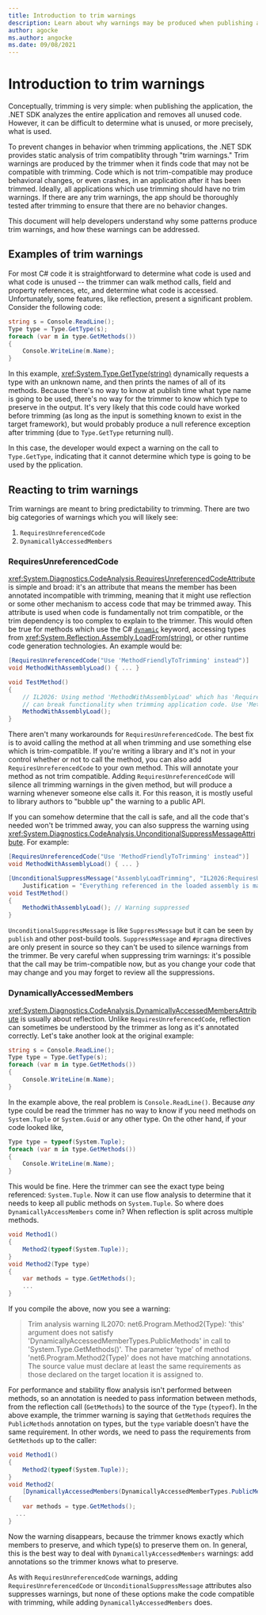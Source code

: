 ```yaml
---
title: Introduction to trim warnings
description: Learn about why warnings may be produced when publishing a trimmed application, how to address them, and how to make the application "trim compatible."
author: agocke
ms.author: angocke
ms.date: 09/08/2021
---
```

# Introduction to trim warnings

Conceptually, trimming is very simple: when publishing the application, the .NET SDK analyzes the entire application and removes all unused code. However, it can be difficult to determine what is unused, or more precisely, what is used.

To prevent changes in behavior when trimming applications, the .NET SDK provides static analysis of trim compatiblity through "trim warnings." Trim warnings are produced by the trimmer when it finds code that may not be compatible with trimming. Code which is not trim-compatible may produce behavioral changes, or even crashes, in an application after it has been trimmed. Ideally, all applications which use trimming should have no trim warnings. If there are any trim warnings, the app should be thoroughly tested after trimming to ensure that there are no behavior changes.

This document will help developers understand why some patterns produce trim warnings, and how these warnings can be addressed.

## Examples of trim warnings

For most C# code it is straightforward to determine what code is used and what code is unused -- the trimmer can walk method calls, field and property references, etc, and determine what code is accessed. Unfortunately, some features, like reflection, present a significant problem. Consider the following code:

```csharp
string s = Console.ReadLine();
Type type = Type.GetType(s);
foreach (var m in type.GetMethods())
{
    Console.WriteLine(m.Name);
}
```

In this example, <xref:System.Type.GetType(string)> dynamically requests a type with an unknown name, and then prints the names of all of its methods. Because there's no way to know at publish time what type name is going to be used, there's no way for the trimmer to know which type to preserve in the output. It's very likely that this code could have worked before trimming (as long as the input is something known to exist in the target framework), but would probably produce a null reference exception after trimming (due to `Type.GetType` returning null).

In this case, the developer would expect a warning on the call to `Type.GetType`, indicating that it cannot determine which type is going to be used by the pplication.

## Reacting to trim warnings

Trim warnings are meant to bring predictability to trimming. There are two big categories of warnings which you will likely see:

1. `RequiresUnreferencedCode`
2. `DynamicallyAccessedMembers`

### RequiresUnreferencedCode

<xref:System.Diagnostics.CodeAnalysis.RequiresUnreferencedCodeAttribute> is simple and broad: it's an attribute that means the member has been annotated incompatible with trimming, meaning that it might use reflection or some other mechanism to access code that may be trimmed away. This attribute is used when code is fundamentally not trim compatible, or the trim dependency is too complex to explain to the trimmer. This would often be true for methods which use the C# [`dynamic`](../../csharp/language-reference/builtin-types/reference-types.md#the-dynamic-type) keyword, accessing types from <xref:System.Reflection.Assembly.LoadFrom(string)>, or other runtime code generation technologies. An example would be:

```csharp
[RequiresUnreferencedCode("Use 'MethodFriendlyToTrimming' instead")]
void MethodWithAssemblyLoad() { ... }

void TestMethod()
{
    // IL2026: Using method 'MethodWithAssemblyLoad' which has 'RequiresUnreferencedCodeAttribute'
    // can break functionality when trimming application code. Use 'MethodFriendlyToTrimming' instead.
    MethodWithAssemblyLoad();
}
```

There aren't many workarounds for `RequiresUnreferencedCode`. The best fix is to avoid calling the method at all when trimming and use something else which is trim-compatible. If you're writing a library and it's not in your control whether or not to call the method, you can also add `RequiresUnreferencedCode` to your own method. This will annotate your method as not trim compatible. Adding `RequiresUnreferencedCode` will silence all trimming warnings in the given method, but will produce a warning whenever someone else calls it. For this reason, it is mostly useful to library authors to "bubble up" the warning to a public API.

If you can somehow determine that the call is safe, and all the code that's needed won't be trimmed away, you can also suppress the warning using <xref:System.Diagnostics.CodeAnalysis.UnconditionalSuppressMessageAttribute>. For example:

```csharp
[RequiresUnreferencedCode("Use 'MethodFriendlyToTrimming' instead")]
void MethodWithAssemblyLoad() { ... }

[UnconditionalSuppressMessage("AssemblyLoadTrimming", "IL2026:RequiresUnreferencedCode",
    Justification = "Everything referenced in the loaded assembly is manually preserved, so it's safe")]
void TestMethod()
{
    MethodWithAssemblyLoad(); // Warning suppressed
}
```

`UnconditionalSuppressMessage` is like `SuppressMessage` but it can be seen by `publish` and other post-build tools. `SuppressMessage` and `#pragma` directives are only present in source so they can't be used to silence warnings from the trimmer. Be very careful when suppressing trim warnings: it's possible that the call may be trim-compatible now, but as you change your code that may change and you may forget to review all the suppressions.

### DynamicallyAccessedMembers

<xref:System.Diagnostics.CodeAnalysis.DynamicallyAccessedMembersAttribute> is usually about reflection. Unlike `RequiresUnreferencedCode`, reflection can sometimes be understood by the trimmer as long as it's annotated correctly. Let's take another look at the original example:

```csharp
string s = Console.ReadLine();
Type type = Type.GetType(s);
foreach (var m in type.GetMethods())
{
    Console.WriteLine(m.Name);
}
```

In the example above, the real problem is `Console.ReadLine()`. Because *any* type could be read the trimmer has no way to know if you need methods on `System.Tuple` or `System.Guid` or any other type. On the other hand, if your code looked like,

```csharp
Type type = typeof(System.Tuple);
foreach (var m in type.GetMethods())
{
    Console.WriteLine(m.Name);
}
```

This would be fine. Here the trimmer can see the exact type being referenced: `System.Tuple`. Now it can use flow analysis to determine that it needs to keep all public methods on `System.Tuple`. So where does `DynamicallyAccessMembers` come in? When reflection is split across multiple methods.

```csharp
void Method1()
{
    Method2(typeof(System.Tuple));
}
void Method2(Type type)
{
    var methods = type.GetMethods();
    ...
}
```

If you compile the above, now you see a warning:


> Trim analysis warning IL2070: net6.Program.Method2(Type): 'this' argument does not satisfy
> 'DynamicallyAccessedMemberTypes.PublicMethods' in call to 'System.Type.GetMethods()'. The
> parameter 'type' of method 'net6.Program.Method2(Type)' does not have matching annotations. The
> source value must declare at least the same requirements as those declared on the target
> location it is assigned to.

For performance and stability flow analysis isn't performed between methods, so an annotation is needed to pass information between methods, from the reflection call (`GetMethods`) to the source of the `Type` (`typeof`). In the above example, the trimmer warning is saying that `GetMethods` requires the `PublicMethods` annotation on types, but the `type` variable doesn't have the same requirement. In other words, we need to pass the requirements from `GetMethods` up to the caller:

```csharp
void Method1()
{
    Method2(typeof(System.Tuple));
}
void Method2(
    [DynamicallyAccessedMembers(DynamicallyAccessedMemberTypes.PublicMethods)] Type type)
{
    var methods = type.GetMethods();
  ...
}
```

Now the warning disappears, because the trimmer knows exactly which members to preserve, and which type(s) to preserve them on. In general, this is the best way to deal with `DynamicallyAccessedMembers` warnings: add annotations so the trimmer knows what to preserve.

As with `RequiresUnreferencedCode` warnings, adding `RequiresUnreferencedCode` or `UnconditionalSuppressMessage` attributes also suppresses warnings, but none of these options make the code compatible with trimming, while adding `DynamicallyAccessedMembers` does.
